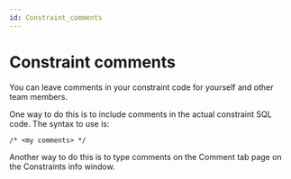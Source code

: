 ```yaml
---
id: Constraint_comments
---
```


# Constraint comments

You can leave comments in your constraint code for yourself and other team members.

One way to do this is to include comments in the actual constraint SQL code. The syntax to use is:

```
/* <my comments> */
```

Another way to do this is to type comments on the Comment tab page on the Constraints info window.

 